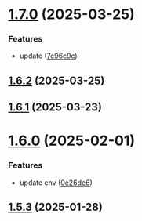 # [1.7.0](https://github.com/msobiecki/boilerplate-express-server/compare/v1.6.2...v1.7.0) (2025-03-25)


### Features

* update ([7c96c9c](https://github.com/msobiecki/boilerplate-express-server/commit/7c96c9c8ceb7f9e4d469f4491fd7d6bd8391281d))



## [1.6.2](https://github.com/msobiecki/boilerplate-express-server/compare/v1.6.1...v1.6.2) (2025-03-25)



## [1.6.1](https://github.com/msobiecki/boilerplate-express-server/compare/v1.6.0...v1.6.1) (2025-03-23)



# [1.6.0](https://github.com/msobiecki/boilerplate-express-server/compare/v1.5.3...v1.6.0) (2025-02-01)


### Features

* update env ([0e26de6](https://github.com/msobiecki/boilerplate-express-server/commit/0e26de60abeadb98fafb126c17e5c3dd79327c8c))



## [1.5.3](https://github.com/msobiecki/boilerplate-express-server/compare/v1.5.2...v1.5.3) (2025-01-28)



